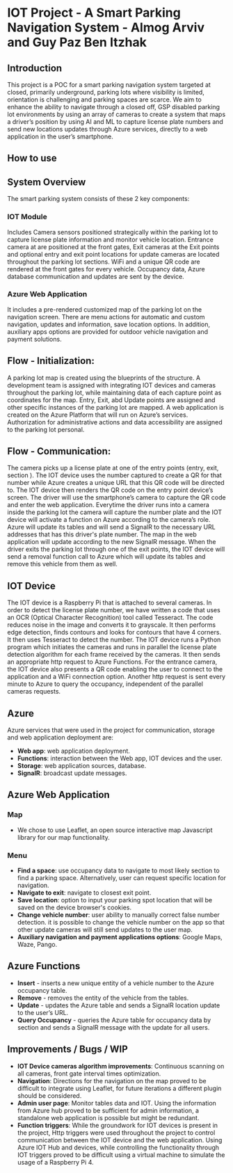# IOT Project - A Smart Parking Navigation System - Almog Arviv and Guy Paz Ben Itzhak

## Introduction
This project is a POC for a smart parking navigation system targeted at closed, primarily underground, parking lots where visibility is limited, orientation is challenging and parking spaces are scarce.
We aim to enhance the ability to navigate through a closed off, GSP disabled parking lot environments by using an array of cameras to create a system that maps a driver’s position by using AI and ML to capture license plate numbers and send new locations updates through Azure services, directly to a web application in the user’s smartphone.

## How to use


## System Overview
The smart parking system consists of these 2 key components:

### IOT Module
Includes Camera sensors positioned strategically within the parking lot to capture license plate information and monitor vehicle location.
Entrance camera at are positioned at the front gates, Exit cameras at the Exit points and optional entry and exit point locations for update cameras are located throughout the parking lot sections.
WiFi and a unique QR code are rendered at the front gates for every vehicle.
Occupancy data, Azure database communication and updates are sent by the device.

### Azure Web Application
It includes a pre-rendered customized map of the parking lot on the navigation screen.
There are menu actions for automatic and custom navigation, updates and information, save location options.
In addition, auxiliary apps options are provided for outdoor vehicle navigation and payment solutions.

## Flow - Initialization:
A parking lot map is created using the blueprints of the structure.
A development team is assigned with integrating IOT devices and cameras throughout the parking lot, while maintaining data of each capture point as coordinates for the map.
Entry, Exit, abd Update points are assigned and other specific instances of the parking lot are mapped.
A web application is created on the Azure Platform that will run on Azure’s services.
Authorization for administrative actions and data accessibility are assigned to the parking lot personal.

## Flow - Communication:
The camera picks up a license plate at one of the entry points (entry, exit, section ).
The IOT device uses the number captured to create a QR for that number while Azure creates a unique URL that this QR code will be directed to.
The IOT device then renders the QR code on the entry point device’s screen.
The driver will use the smartphone’s camera to capture the QR code and enter the web application.
Everytime the driver runs into a camera inside the parking lot the camera will capture the number plate and the IOT device will activate a function on Azure according to the camera’s role.
Azure will update its tables and will send a SignalR to the necessary URL addresses that has this driver's plate number.
The map in the web application will update according to the new SignalR message.
When the driver exits the parking lot through one of the exit points, the IOT device will send a removal function call to Azure which will update its tables and remove this vehicle from them as well. 

## IOT Device
The IOT device is a Raspberry Pi that is attached to several cameras.
In order to detect the license plate number, we have written a code that uses an OCR (Optical Character Recognition) tool called Tesseract. The code reduces noise in the image and converts it to grayscale. It then performs edge detection, finds contours and looks for contours that have 4 corners. It then uses Tesseract to detect the number.
The IOT device runs a Python program which initiates the cameras and runs in parallel the license plate detection algorithm for each frame received by the cameras. It then sends an appropriate http request to Azure Functions. For the entrance camera, the IOT device also presents a QR code enabling the user to connect to the application and a WiFi connection option. Another http request is sent every minute to Azure to query the occupancy, independent of the parallel cameras requests. 

## Azure
Azure services that were used in the project for communication, storage and web application deployment are:
  * **Web app**: web application deployment.
  * **Functions**: interaction between the Web app, IOT devices and the user.
  * **Storage**: web application sources, database.
  * **SignalR**: broadcast update messages.

## Azure Web Application
### Map
* We chose to use Leaflet, an open source interactive map Javascript library for our map functionality.
### Menu
* **Find a space**: use occupancy data to navigate to most likely section to find a parking space. Alternatively, user can request specific location for navigation.
* **Navigate to exit**: navigate to closest exit point.
* **Save location**: option to input your parking spot location that will be saved on the device browser's cookies.
* **Change vehicle number**: user ability to manually correct false number detection. it is possible to change the vehicle number on the app so that other update cameras will still send updates to the user map.
* **Auxiliary navigation and payment applications options**: Google Maps, Waze, Pango.

## Azure Functions
* **Insert** - inserts a new unique entity of a vehicle number to the Azure occupancy table.
* **Remove** - removes the entity of the vehicle from the tables.
* **Update** - updates the Azure table and sends a SignalR location update to the user’s URL.
* **Query Occupancy** - queries the Azure table for occupancy data by section and sends a SignalR message with the update for all users.

## Improvements / Bugs / WIP
* **IOT Device cameras algorithm improvements**:
Continuous scanning on all cameras, front gate interval times optimization.
* **Navigation**:
Directions for the navigation on the map proved to be difficult to integrate using Leaflet, for future iterations a different plugin should be considered.
* **Admin user page**:
Monitor tables data and IOT. Using the information from Azure hub proved to be sufficient for admin information, a standalone web application is possible but might be redundant.
* **Function triggers**:
While the groundwork for IOT devices is present in the project, Http triggers were used throughout the project to control communication between the IOT device and the web application. 
Using Azure IOT Hub and devices, while controlling the functionality through IOT triggers proved to be difficult using a virtual machine to simulate the usage of a Raspberry Pi 4. 
